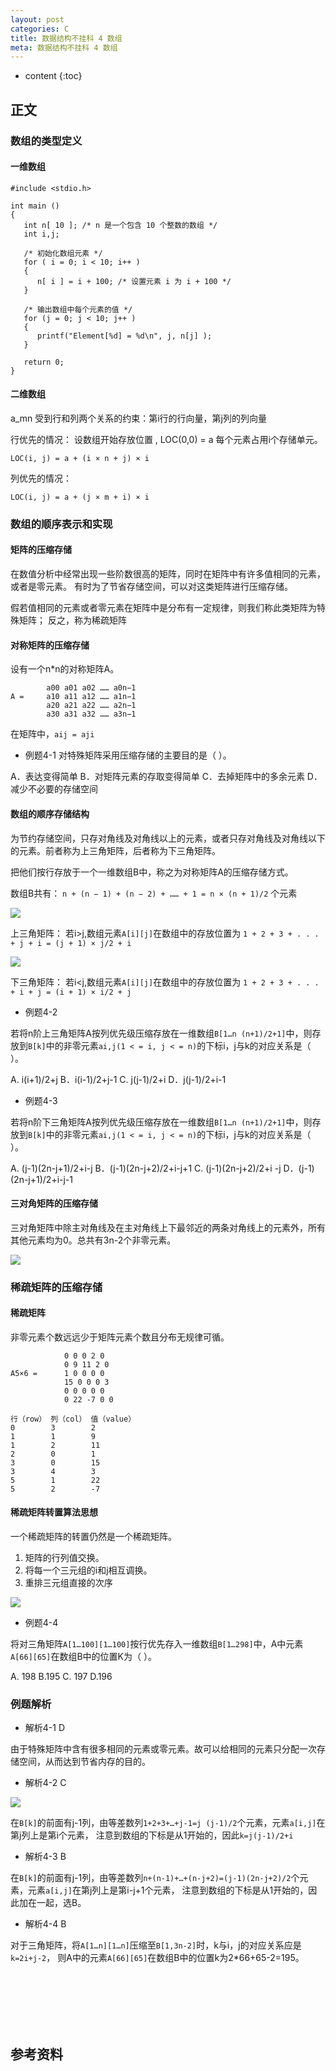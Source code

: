 ```yaml
---
layout: post
categories: C
title: 数据结构不挂科 4 数组
meta: 数据结构不挂科 4 数组
---
```

* content
{:toc}

## 正文

### 数组的类型定义

#### 一维数组

```
#include <stdio.h>
 
int main ()
{
   int n[ 10 ]; /* n 是一个包含 10 个整数的数组 */
   int i,j;
 
   /* 初始化数组元素 */         
   for ( i = 0; i < 10; i++ )
   {
      n[ i ] = i + 100; /* 设置元素 i 为 i + 100 */
   }
   
   /* 输出数组中每个元素的值 */
   for (j = 0; j < 10; j++ )
   {
      printf("Element[%d] = %d\n", j, n[j] );
   }
 
   return 0;
}
```

#### 二维数组

a_mn 受到⾏和列两个关系的约束：第i⾏的⾏向量，第j列的列向量

⾏优先的情况：
设数组开始存放位置 , LOC(0,0) = a 每个元素占⽤i个存储单元。
```
LOC(i, j) = a + (i × n + j) × i
```

列优先的情况：
```
LOC(i, j) = a + (j × m + i) × i
```


### 数组的顺序表示和实现

#### 矩阵的压缩存储

在数值分析中经常出现⼀些阶数很⾼的矩阵，同时在矩阵中有许多值相同的元素，或者是零元素。
有时为了节省存储空间，可以对这类矩阵进⾏压缩存储。

假若值相同的元素或者零元素在矩阵中是分布有⼀定规律，则我们称此类矩阵为特殊矩阵；
反之，称为稀疏矩阵

#### 对称矩阵的压缩存储

设有⼀个n*n的对称矩阵A。

```
        a00 a01 a02 …… a0n−1
A =     a10 a11 a12 …… a1n−1
        a20 a21 a22 …… a2n−1
        a30 a31 a32 …… a3n−1
```

在矩阵中，`aij = aji`

* 例题4-1   对特殊矩阵采⽤压缩存储的主要⽬的是（ ）。

A．表达变得简单   B．对矩阵元素的存取变得简单   C．去掉矩阵中的多余元素   D．减少不必要的存储空间

#### 数组的顺序存储结构

为节约存储空间，只存对⻆线及对⻆线以上的元素，或者只存对⻆线及对⻆线以下的元素。前者称为上三⻆矩阵，后者称为下三⻆矩阵。

把他们按⾏存放于⼀个⼀维数组B中，称之为对称矩阵A的压缩存储⽅式。

数组B共有： `n + (n − 1) + (n − 2) + …… + 1 = n × (n + 1)/2` 个元素

![]({{site.baseurl}}/images/20210719/20210719102904.png)

上三⻆矩阵： 若i>j,数组元素`A[i][j]`在数组中的存放位置为
`1 + 2 + 3 + . . . + j + i = (j + 1) × j/2 + i`

![]({{site.baseurl}}/images/20210719/20210719102916.png)

下三⻆矩阵： 若i<j,数组元素`A[i][j]`在数组中的存放位置为
`1 + 2 + 3 + . . . + i + j = (i + 1) × i/2 + j`

* 例题4-2

若将n阶上三⻆矩阵A按列优先级压缩存放在⼀维数组`B[1…n (n+1)/2+1]`中，则存放到`B[k]`中的⾮零元素`ai,j(1 < = i, j < = n)`的下标i，j与k的对应关系是（ ）。

A. i(i+1)/2+j   B．i(i-1)/2+j-1   C. j(j-1)/2+i   D．j(j-1)/2+i-1

* 例题4-3

若将n阶下三⻆矩阵A按列优先级压缩存放在⼀维数组`B[1…n (n+1)/2+1]`中，则存放到`B[k]`中的⾮零元素`ai,j(1 < = i, j < = n)`的下标i，j与k的对应关系是（ ）。

A. (j-1)(2n-j+1)/2+i-j   B．(j-1)(2n-j+2)/2+i-j+1   C. (j-1)(2n-j+2)/2+i -j   D．(j-1)(2n-j+1)/2+i-j-1

#### 三对角矩阵的压缩存储

三对⻆矩阵中除主对⻆线及在主对⻆线上下最邻近的两条对⻆线上的元素外，所有其他元素均为0。总共有3n-2个⾮零元素。

![]({{site.baseurl}}/images/20210719/20210719104632.png)

### 稀疏矩阵的压缩存储

#### 稀疏矩阵

⾮零元素个数远远少于矩阵元素个数且分布⽆规律可循。

```
            0 0 0 2 0
            0 9 11 2 0
A5×6 =      1 0 0 0 0
            15 0 0 0 3
            0 0 0 0 0
            0 22 -7 0 0
```

```
⾏（row） 列（col） 值（value） 
0        3        2
1        1        9
1        2        11
2        0        1
3        0        15
3        4        3
5        1        22
5        2        -7
```

#### 稀疏矩阵转置算法思想

⼀个稀疏矩阵的转置仍然是⼀个稀疏矩阵。
1. 矩阵的⾏列值交换。
2. 将每⼀个三元组的i和j相互调换。
3. 重排三元组直接的次序

![]({{site.baseurl}}/images/20210719/20210719104924.png)

* 例题4-4

将对三⻆矩阵`A[1…100][1…100]`按⾏优先存⼊⼀维数组`B[1…298]`中，A中元素`A[66][65]`在数组B中的位置K为（ ）。

A. 198   B.195   C. 197   D.196

### 例题解析

* 解析4-1  D

由于特殊矩阵中含有很多相同的元素或零元素。故可以给相同的元素只分配⼀次存储空间，从⽽达到节省内存的⽬的。

* 解析4-2  C

![]({{site.baseurl}}/images/20210719/20210719103228.png)

在`B[k]`的前⾯有j-1列，由等差数列`1+2+3+…+j-1=j (j-1)/2`个元素，元素`a[i,j]`在第j列上是第i个元素，
注意到数组的下标是从1开始的，因此`k=j(j-1)/2+i`

* 解析4-3  B

在`B[k]`的前⾯有j-1列，由等差数列`n+(n-1)+…+(n-j+2)=(j-1)(2n-j+2)/2`个元素，元素`a[i,j]`在第j列上是第i-j+1个元素，
注意到数组的下标是从1开始的，因此加在⼀起，选B。

* 解析4-4 B

对于三⻆矩阵，将`A[1…n][1…n]`压缩⾄`B[1,3n-2]`时，k与i，j的对应关系应是`k=2i+j-2`，
则A中的元素`A[66][65]`在数组B中的位置k为2*66+65-2=195。

<br/><br/><br/><br/><br/>
## 参考资料


